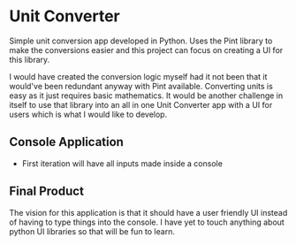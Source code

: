 # Unit Converter

Simple unit conversion app developed in Python.
Uses the Pint library to make the conversions easier and this project can focus on creating a UI for this library.

I would have created the conversion logic myself had it not been that it would've been redundant anyway with Pint available. Converting units is easy as it just requires basic mathematics. It would be another challenge in itself to use that library into an all in one Unit Converter app with a UI for users which is what I would like to develop.


## Console Application

- First iteration will have all inputs made inside a console

## Final Product

The vision for this application is that it should have a user friendly UI instead of having to type things into the console. I have yet to touch anything about python UI libraries so that will be fun to learn.